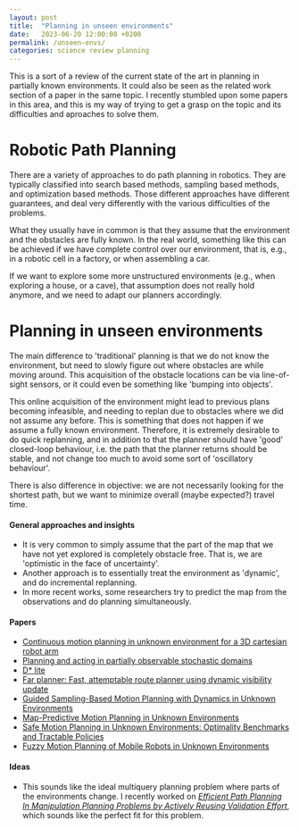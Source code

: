 ```yaml
---
layout: post
title:  "Planning in unseen environments"
date:   2023-06-20 12:00:00 +0200
permalink: /unseen-envs/
categories: science review planning
---
```


This is a sort of a review of the current state of the art in planning in partially known environments.
It could also be seen as the related work section of a paper in the same topic.
I recently stumbled upon some papers in this area, and this is my way of trying to get a grasp on the topic and its difficulties and aproaches to solve them.

# Robotic Path Planning
There are a variety of approaches to do path planning in robotics. 
They are typically classified into search based methods, sampling based methods, and optimization based methods.
Those different approaches have different guarantees, and deal very differently with the various difficulties of the problems.

What they usually have in common is that they assume that the environment and the obstacles are fully known.
In the real world, something like this can be achieved if we have complete control over our environment, that is, e.g., in a robotic cell in a factory, or when assembling a car.

If we want to explore some more unstructured environments (e.g., when exploring a house, or a cave), that assumption does not really hold anymore, and we need to adapt our planners accordingly.

# Planning in unseen environments
The main difference to 'traditional' planning is that we do not know the environment, but need to slowly figure out where obstacles are while moving around.
This acquisition of the obstacle locations can be via line-of-sight sensors, or it could even be something like 'bumping into objects'.

This online acquisition of the environment might lead to previous plans becoming infeasible, and needing to replan due to obstacles where we did not assume any before.
This is something that does not happen if we assume a fully known environment.
Therefore, it is extremely desirable to do quick replanning, and in addition to that the planner should have 'good' closed-loop behaviour, i.e. the path that the planner returns should be stable, and not change too much to avoid some sort of 'oscillatory behaviour'.

There is also difference in objective: we are not necessarily looking for the shortest path, but we want to minimize overall (maybe expected?) travel time.

#### General approaches and insights
- It is very common to simply assume that the part of the map that we have not yet explored is completely obstacle free. That is, we are 'optimistic in the face of uncertainty'.
- Another approach is to essentially treat the environment as 'dynamic', and do incremental replanning.
- In more recent works, some researchers try to predict the map from the observations and do planning simultaneously.

#### Papers
- [Continuous motion planning in unknown environment for a 3D cartesian robot arm](https://ieeexplore.ieee.org/document/1087621)
- [Planning and acting in partially observable stochastic domains](https://people.csail.mit.edu/lpk/papers/aij98-pomdp.pdf)
- [D\* lite](http://idm-lab.org/bib/abstracts/papers/aaai02b.pdf)
- [Far planner: Fast, attemptable route planner using dynamic visibility update](https://frc.ri.cmu.edu/~zhangji/publications/IROS_2022.pdf)
- [Guided Sampling-Based Motion Planning with Dynamics in Unknown Environments](https://arxiv.org/pdf/2306.09229.pdf)
- [Map-Predictive Motion Planning in Unknown Environments](https://arxiv.org/pdf/1910.08184.pdf)
- [Safe Motion Planning in Unknown Environments: Optimality Benchmarks and Tractable Policies](https://arxiv.org/pdf/1804.05804.pdf)
- [Fuzzy Motion Planning of Mobile Robots in Unknown Environments](https://link.springer.com/content/pdf/10.1023/A:1024145608826.pdf)

#### Ideas
- This sounds like the ideal multiquery planning problem where parts of the environments change.
I recently worked on [*Efficient Path Planning In Manipulation Planning Problems by Actively Reusing Validation Effort*](/manipulation-path-planning/), which sounds like the perfect fit for this problem.

